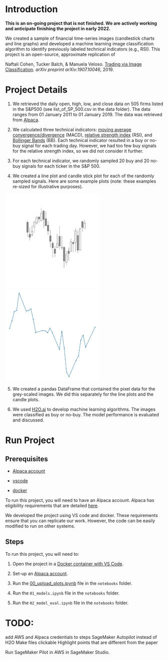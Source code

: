 # Introduction

**This is an on-going project that is not finished. We are actively working and anticipate finishing the project in early 2022.**
  
We created a sample of financial time-series images (candlestick charts and line graphs) and developed a machine learning image classification algorithm to identify previously labeled technical indicators (e.g., RSI). This project is an open-source, approximate replication of

Naftali Cohen, Tucker Balch, & Manuela Veloso. [Trading via Image Classification](https://arxiv.org/abs/1907.10046). *arXiv preprint arXiv:1907.10046*, 2019.

# Project Details

1. We retrieved the daily open, high, low, and close data on 505 firms listed in the S&P500 (see list_of_SP_500.csv in the data folder). The data ranges from 01 January 2011 to 01 January 2019. The data was retrieved from [Alpaca](https://alpaca.markets).

2. We calculated three technical indicators: [moving average convergence/divergence](https://en.wikipedia.org/wiki/MACD) (MACD), [relative strength index](https://en.wikipedia.org/wiki/Relative_strength_index) (RSI), and [Bollinger Bands](https://en.wikipedia.org/wiki/Bollinger_Bands) (BB). Each technical indicator resulted in a buy or no-buy signal for each trading day. However, we had too few buy signals for the relative strength index, so we did not consider it further.

3. For each technical indicator, we randomly sampled 20 buy and 20 no-buy signals for each ticker in the S&P 500.  

4. We created a line plot and candle stick plot for each of the randomly sampled signals. Here are some example plots (note: these examples re-sized for illustrative purposes). 

<img src="sample_candle_plot.jpg" alt="drawing" width="300"/>
<img src="sample_line_plot.jpg" alt="drawing" width="300"/>

5. We created a pandas DataFrame that contained the pixel data for the grey-scaled images. We did this separately for the line plots and the candle plots.

6. We used [H2O.ai](https://www.h2o.ai) to develop machine learning algorithms. The images were classified as buy or no-buy. The model performance is evaluated and discussed.

# Run Project

## Prerequisites

-  [Alpaca account](https://app.alpaca.markets/signup)

-  [vscode](https://code.visualstudio.com/)

-  [docker](https://www.docker.com/)

To run this project, you will need to have an Alpaca account. Alpaca has eligibility requirements that are detailed [here](https://alpaca.markets/support/requirements-alpaca-brokerage-account/).

We developed the project using VS code and docker. These requirements ensure that you can replicate our work. However, the code can be easily modified to run on other systems.

## Steps

To run this project, you will need to:

1. Open the project in a [Docker container with VS Code](https://code.visualstudio.com/docs/remote/containers).

2. Set-up an [Alpaca account](https://app.alpaca.markets/signup).

3. Run the [00_upload_plots.ipynb](notebooks/00_upload_plots.ipynb) file in the `notebooks` folder.

4. Run the `01_models.ipynb` file in the `notebooks` folder.

5. Run the `02_model_eval.ipynb` file in the `notebooks` folder.


# TODO: 
add AWS and Alpaca credentials to steps
SageMaker Autopilot instead of H2O
Make files clickable
Highlight points that are different from the paper

Run SageMaker Pilot in AWS in SageMaker Studio.